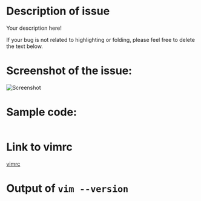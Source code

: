 # Description of issue

Your description here!

If your bug is not related to highlighting or folding, please feel free
to delete the text below.

# Screenshot of the issue:

![Screenshot](...)

# Sample code:

```perl
```

# Link to vimrc

[vimrc](...)

# Output of `vim --version`
